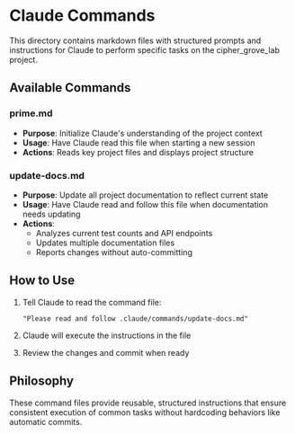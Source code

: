# Claude Commands

This directory contains markdown files with structured prompts and instructions for Claude to perform specific tasks on the cipher_grove_lab project.

## Available Commands

### prime.md
- **Purpose**: Initialize Claude's understanding of the project context
- **Usage**: Have Claude read this file when starting a new session
- **Actions**: Reads key project files and displays project structure

### update-docs.md
- **Purpose**: Update all project documentation to reflect current state
- **Usage**: Have Claude read and follow this file when documentation needs updating
- **Actions**: 
  - Analyzes current test counts and API endpoints
  - Updates multiple documentation files
  - Reports changes without auto-committing

## How to Use

1. Tell Claude to read the command file:
   ```
   "Please read and follow .claude/commands/update-docs.md"
   ```

2. Claude will execute the instructions in the file

3. Review the changes and commit when ready

## Philosophy

These command files provide reusable, structured instructions that ensure consistent execution of common tasks without hardcoding behaviors like automatic commits.
